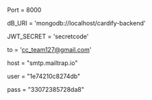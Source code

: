 Port = 8000

dB_URI = 'mongodb://localhost/cardify-backend'

JWT_SECRET = 'secretcode'

to = 'cc_team127@gmail.com'

host = "smtp.mailtrap.io"

user = "1e74210c8274db"

pass = "33072385728da8"
